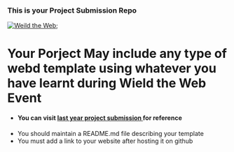 ### This is your Project Submission Repo 
[![Weild the Web](/images/wtw.png)](https://wtwces.netlify.app/);
<h1> Your Porject May include any type of webd template using whatever you have learnt during Wield the Web Event</h1>

- #### You can visit <a href="https://cool-front-end-templates.netlify.app/">last year project submission </a> for reference  
<ul>
<li> You should maintain a README.md file describing your template</li>
<li> You must add a link to your website after hosting it on github </li>
</ul>
